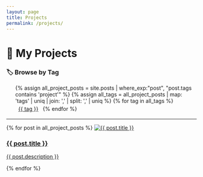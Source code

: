 ```yaml
---
layout: page
title: Projects
permalink: /projects/
---
```


<h1>🚀 My Projects</h1>

<!-- 🔖 Project Tag Filter -->
<h3>🏷️ Browse by Tag</h3>
<ul class="tag-cloud">
  {% assign all_project_posts = site.posts | where_exp:"post", "post.tags contains 'project'" %}
  {% assign all_tags = all_project_posts | map: 'tags' | uniq | join: ',' | split: ',' | uniq %}
  {% for tag in all_tags %}
    <li style="display:inline-block; margin: 4px 8px;">
      <a href="{{ site.baseurl }}/tag/{{ tag | slugify }}/">{{ tag }}</a>
    </li>
  {% endfor %}
</ul>

<hr>

<!-- 📦 Project Cards -->
<div class="project-grid">
  {% for post in all_project_posts %}
    <a class="project-card" href="{{ post.url }}">
      <img src="{{ post.image }}" alt="{{ post.title }}">
      <h3>{{ post.title }}</h3>
      <p>{{ post.description }}</p>
    </a>
  {% endfor %}
</div>




